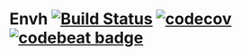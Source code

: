 Envh [![Build Status](https://travis-ci.org/antham/envh.svg?branch=master)](https://travis-ci.org/antham/envh) [![codecov](https://codecov.io/gh/antham/envquery/branch/master/graph/badge.svg)](https://codecov.io/gh/antham/envquery) [![codebeat badge](https://codebeat.co/badges/cc515300-053e-4b62-8184-645be6e6aa2f)](https://codebeat.co/projects/github-com-antham-envh)
======
